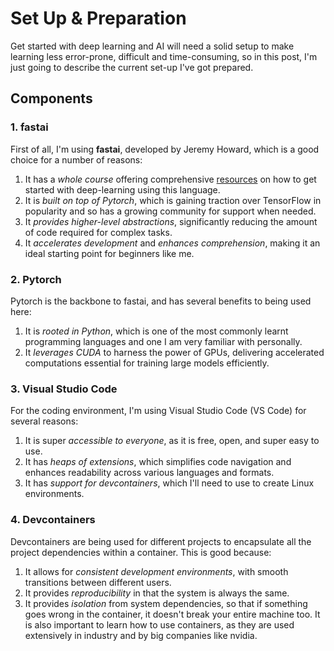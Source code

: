 # Set Up & Preparation
Get started with deep learning and AI will need a solid setup to make learning less error-prone, difficult and time-consuming, so in this post, I'm just going to describe the current set-up I've got prepared.

## Components
### 1. fastai
First of all, I'm using **fastai**, developed by Jeremy Howard, which is a good choice for a number of reasons:
1. It has a *whole course* offering comprehensive [resources](https://course.fast.ai/) on how to get started with deep-learning using this language.
2. It is *built on top of Pytorch*, which is gaining traction over TensorFlow in popularity and so has a growing community for support when needed.
3. It *provides higher-level abstractions*, significantly reducing the amount of code required for complex tasks.
4. It *accelerates development* and *enhances comprehension*, making it an ideal starting point for beginners like me.

### 2. Pytorch
Pytorch is the backbone to fastai, and has several benefits to being used here:
1. It is *rooted in Python*, which is one of the most commonly learnt programming languages and one I am very familiar with personally.
2. It *leverages CUDA* to harness the power of GPUs, delivering accelerated computations essential for training large models efficiently.

### 3. Visual Studio Code
For the coding environment, I'm using Visual Studio Code (VS Code) for several reasons:
1. It is super *accessible to everyone*, as it is free, open, and super easy to use.
2. It has *heaps of extensions*, which simplifies code navigation and enhances readability across various languages and formats. 
3. It has *support for devcontainers*, which I'll need to use to create Linux environments.

### 4. Devcontainers
Devcontainers are being used for different projects to encapsulate all the project dependencies within a container. This is good because:
1. It allows for *consistent development environments*, with smooth transitions between different users.
2. It provides *reproducibility* in that the system is always the same.
3. It provides *isolation* from system dependencies, so that if something goes wrong in the container, it doesn't break your entire machine too.
It is also important to learn how to use containers, as they are used extensively in industry and by big companies like nvidia.
